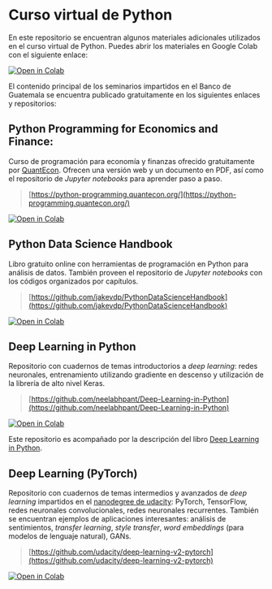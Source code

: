 # Curso virtual de Python

En este repositorio se encuentran algunos materiales adicionales utilizados en el curso virtual de Python. Puedes abrir los materiales en Google Colab con el siguiente enlace:

[![Open in Colab](https://colab.research.google.com/assets/colab-badge.svg)](https://colab.research.google.com/github/DIE-BANGUAT/Python-virtual-BG/blob/master)

El contenido principal de los seminarios impartidos en el Banco de Guatemala se encuentra publicado gratuitamente en los siguientes enlaces y repositorios: 


## Python Programming for Economics and Finance: 

Curso de programación para economía y finanzas ofrecido gratuitamente por [QuantEcon](https://quantecon.org/). Ofrecen una versión web y un documento en PDF, así como el repositorio de *Jupyter notebooks* para aprender paso a paso. 

> [https://python-programming.quantecon.org/](https://python-programming.quantecon.org/)

[![Open in Colab](https://colab.research.google.com/assets/colab-badge.svg)](https://colab.research.google.com/github/QuantEcon/lecture-python-programming.notebooks/blob/master)

## Python Data Science Handbook

Libro gratuito online con herramientas de programación en Python para análisis de datos. También proveen el repositorio de *Jupyter notebooks* con los códigos organizados por capítulos.

> [https://github.com/jakevdp/PythonDataScienceHandbook](https://github.com/jakevdp/PythonDataScienceHandbook) 

[![Open in Colab](https://colab.research.google.com/assets/colab-badge.svg)](https://colab.research.google.com/github/jakevdp/PythonDataScienceHandbook/blob/master/)

## Deep Learning in Python

Repositorio con cuadernos de temas introductorios a *deep learning*: redes neuronales, entrenamiento utilizando gradiente en descenso y utilización de la librería de alto nivel Keras.

> [https://github.com/neelabhpant/Deep-Learning-in-Python](https://github.com/neelabhpant/Deep-Learning-in-Python)

[![Open in Colab](https://colab.research.google.com/assets/colab-badge.svg)](https://colab.research.google.com/github/neelabhpant/Deep-Learning-in-Python/blob/master/)

Este repositorio es acompañado por la descripción del libro [Deep Learning in Python](https://www.oreilly.com/library/view/deep-learning-with/9781617294433/).

## Deep Learning (PyTorch)

Repositorio con cuadernos de temas intermedios y avanzados de *deep learning* impartidos en el [nanodegree de udacity](https://www.udacity.com/course/deep-learning-nanodegree--nd101): PyTorch, TensorFlow, redes neuronales convolucionales, redes neuronales recurrentes. También se encuentran ejemplos de aplicaciones interesantes: análisis de sentimientos, *transfer learning*, *style transfer*, *word embeddings* (para modelos de lenguaje natural), GANs. 

> [https://github.com/udacity/deep-learning-v2-pytorch](https://github.com/udacity/deep-learning-v2-pytorch)

[![Open in Colab](https://colab.research.google.com/assets/colab-badge.svg)](https://colab.research.google.com/github/udacity/deep-learning-v2-pytorch/blob/master/)

